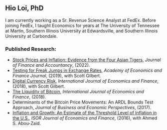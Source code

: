 ## Hio Loi, PhD

I am currently working as a Sr. Revenue Science Analyst at FedEx. Before joining FedEx, I taught Economics for years at The University of Tennessee at Martin, Southern Illinois University at Edwardsville, and Southern Illinois University at Carbondale.

### Published Research:
- [Stock Prices and Inflation: Evidence from the Four Asian Tigers](https://www.aabri.com/manuscripts/213439.pdf), _Journal of Finance and Accountancy_, (2022).
- [Testing for Freak Jumps in Exchange Rates](https://www.economics-finance.org/aefj/issues/AEFJ_volume10.pdf), _Academy of Economics and Finance Journal_, (2019), with Scott Gilbert.
- [Digital Currency Risk](https://ccsenet.org/journal/index.php/ijef/article/view/72380), _International Journal of Economics and Finance_, (2018), with Scott Gilbert.
- [The Liquidity of Bitcoin](https://ccsenet.org/journal/index.php/ijef/article/view/71641), _International Journal of Economics and Finance_, (2018).
- Determinants of the Bitcoin Price Movements: An ARDL Bounds Test Approach, _Journal of Business and Economic Perspectives_, (2017).
- [Inflation and Growth: An Estimate of the Threshold Level of Inflation in the U.S.](https://www.researchgate.net/profile/Ahmed-Abou-Zaid/publication/311413446_Inflation_and_Growth_An_Estimate_of_the_Threshold_Level_of_Inflation_in_the_US/links/5844f4c808ae2d217566d6e3/Inflation-and-Growth-An-Estimate-of-the-Threshold-Level-of-Inflation-in-the-US.pdf), _ISOR Journal of Economics and Finance_, (2016), with Ahmed S. Abou-Zaid.

<!--
**hioloi/hioloi** is a ✨ _special_ ✨ repository because its `README.md` (this file) appears on your GitHub profile.

Here are some ideas to get you started:

- 🔭 I’m currently working on ...
- 🌱 I’m currently learning ...
- 👯 I’m looking to collaborate on ...
- 🤔 I’m looking for help with ...
- 💬 Ask me about ...
- 📫 How to reach me: ...
- 😄 Pronouns: ...
- ⚡ Fun fact: ...
-->

